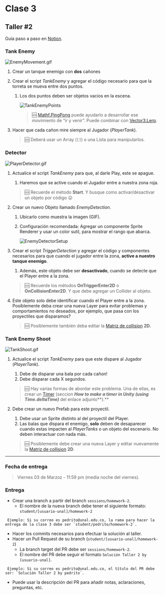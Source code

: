 # Clase 3

## Taller #2

Guía paso a paso en [Notion](https://allie-joe.notion.site/Tanks-9a6b94e666404d97ba22ea4bdbfb5149).

### Tank Enemy

![EnemyMovement.gif](./EnemyMovement.gif)

1. Crear un tanque enemigo con **dos** cañones
2. Crear el script *TankEnemy* y agregar el código necesario para que la torreta se mueva entre dos puntos.
    1. Los dos puntos deben ser objetos vacios en la escena.
        
        ![TankEnemyPoints](./TankEnemyPoints.png)
        
        
        > 🆘 [Mathf.PingPong](https://stackoverflow.com/questions/61306895/what-does-unitys-mathf-pingpong-actually-do) puede ayudarlo a desarrollar ese movimiento de “ir y venir”. Puede combinar con [Vector3.Lerp](https://docs.unity3d.com/ScriptReference/Vector3.Lerp.html).

        
3. Hacer que cada cañon mire siempre al Jugador (*PlayerTank*).
    
    > 🆘 Deberá usar un Array (`[]`) o una Lista para manipularlos.

    

### Detector

![PlayerDetector.gif](./PlayerDetector.gif)

1. Actualice el script *TankEnemy* para que, al darle Play, este se apague. 
    1. Haremos que se active cuando el Jugador entre a nuestra zona roja.
    
    > 🆘 Recuerde el método **Start**. Y busque como activar/desactivar un objeto por código 😛

    
2. Crear un nuevo Objeto llamado *EnemyDetection*.
    1. Ubicarlo como muestra la imagen (GIF). 
    2. Configuración recomendada: Agregar un componente Sprite Renderer y usar un color sutil, para mostrar el rango que abarca.
        
        ![EnemyDetectorSetup](./EnemyDetectorSetup.png)
        
3. Crear el script *TriggerDetection* y agregar el código y componentes necesarios para que cuando el jugador entre la zona, **active a nuestro tanque enemigo**.
    1. Además, este objeto debe ser **desactivado**, cuando se detecte que el Player entre a la zona.
    
    > 🆘 Recuerde los métodos **OnTriggerEnter2D** o **OnCollisionEnter2D**. Y que debe agregar un Collider al objeto.
    
    
4. Este objeto solo debe identificar cuando el Player entre a la zona. Posiblemente deba crear una nueva Layer para evitar problemas y comportamientos no deseados, por ejemplo, que pasa con los proyectiles que disparamos?
    
    > 🆘 Posiblemente también deba editar la [Matriz de collision](https://docs.unity3d.com/Manual/LayerBasedCollision.html) **2D.**
    
    

### Tank Enemy Shoot

![TankShoot.gif](./TankShoot.gif)

1. Actualice el script *TankEnemy* para que este dispare al Jugador (*PlayerTank*).
    1. Debe de disparar una bala por cada cañon!
    2. Debe disparar cada X segundos.
    
    > 🆘 Hay varias formas de abordar este problema. Una de ellas, es crear un [Timer](https://gamedevbeginner.com/how-to-make-countdown-timer-in-unity-minutes-seconds/) (seccion ***How to make a timer in Unity (using Time.deltaTime)*** del enlace adjunto**).**
    
    
2. Debe crear un nuevo Prefab para este proyectil.
    1. Debe usar un Sprite distinto al del proyectil del Player.
    2. Las balas que dispara el enemigo, **solo** deben de desaparecer cuando estas impacten al *PlayerTanks* o un objeto del escenario. No deben interactuar con nada más.
    
    > 🆘 Posiblemente debe crear una nueva Layer y editar nuevamente la [Matriz de collision](https://docs.unity3d.com/Manual/LayerBasedCollision.html) **2D**.
    

---


### Fecha de entrega
> Viernes 03 de Marzoz - 11:59 pm (media noche del viernes).

### Entrega
- Crear una branch a partir del branch `sessions/homework-2`.
  - El nombre de la nueva branch debe tener el siguiente formato: `student/[usuario-unal]/homework-2`
```
 Ejemplo: Si su correo es pedrito@unal.edu.co, la rama para hacer la entrega de la clase 3 debe ser `student/pedrito/homework-2`.
```
- Hacer los commits necesarios para efectuar la solución al taller.
- Hacer un Pull Request de su branch (`student/[usuario-unal]/homework-2`)
  - La branch target del PR debe ser `sessions/homework-2`.
  - El nombre del PR debe seguir el formato `Solución Taller 2 by [usuario-unal]`. 
```
 Ejemplo: Si su correo es pedrito@unal.edu.co, el título del PR debe ser: `Solución Taller 2 by pedrito`.
```
  - Puede usar la descripción del PR para añadir notas, aclaraciones, preguntas, etc.